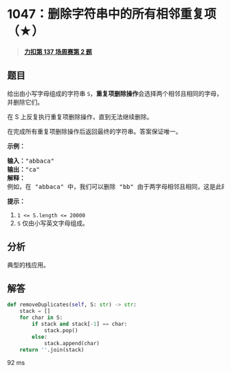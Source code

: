 # 1047：删除字符串中的所有相邻重复项（★）


> <u>**[力扣第 137 场周赛第 2 题](https://leetcode.cn/problems/remove-all-adjacent-duplicates-in-string/)**</u>

## 题目

<p>给出由小写字母组成的字符串 <code>S</code>，<strong>重复项删除操作</strong>会选择两个相邻且相同的字母，并删除它们。</p>

<p>在 S 上反复执行重复项删除操作，直到无法继续删除。</p>

<p>在完成所有重复项删除操作后返回最终的字符串。答案保证唯一。</p>



<p><strong>示例：</strong></p>

<pre><strong>输入：</strong>&quot;abbaca&quot;
<strong>输出：</strong>&quot;ca&quot;
<strong>解释：</strong>
例如，在 &quot;abbaca&quot; 中，我们可以删除 &quot;bb&quot; 由于两字母相邻且相同，这是此时唯一可以执行删除操作的重复项。之后我们得到字符串 &quot;aaca&quot;，其中又只有 &quot;aa&quot; 可以执行重复项删除操作，所以最后的字符串为 &quot;ca&quot;。
</pre>



<p><strong>提示：</strong></p>

<ol>
<li><code>1 &lt;= S.length &lt;= 20000</code></li>
<li><code>S</code> 仅由小写英文字母组成。</li>
</ol>


## 分析

典型的栈应用。


## 解答

```python
def removeDuplicates(self, S: str) -> str:
	stack = []
	for char in S:
		if stack and stack[-1] == char:
			stack.pop()
		else:
			stack.append(char)
	return ''.join(stack)
```

92 ms

